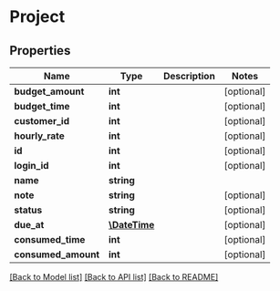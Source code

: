 # Project

## Properties
Name | Type | Description | Notes
------------ | ------------- | ------------- | -------------
**budget_amount** | **int** |  | [optional] 
**budget_time** | **int** |  | [optional] 
**customer_id** | **int** |  | [optional] 
**hourly_rate** | **int** |  | [optional] 
**id** | **int** |  | [optional] 
**login_id** | **int** |  | [optional] 
**name** | **string** |  | 
**note** | **string** |  | [optional] 
**status** | **string** |  | [optional] 
**due_at** | [**\DateTime**](Date.md) |  | [optional] 
**consumed_time** | **int** |  | [optional] 
**consumed_amount** | **int** |  | [optional] 

[[Back to Model list]](../README.md#documentation-for-models) [[Back to API list]](../README.md#documentation-for-api-endpoints) [[Back to README]](../README.md)


